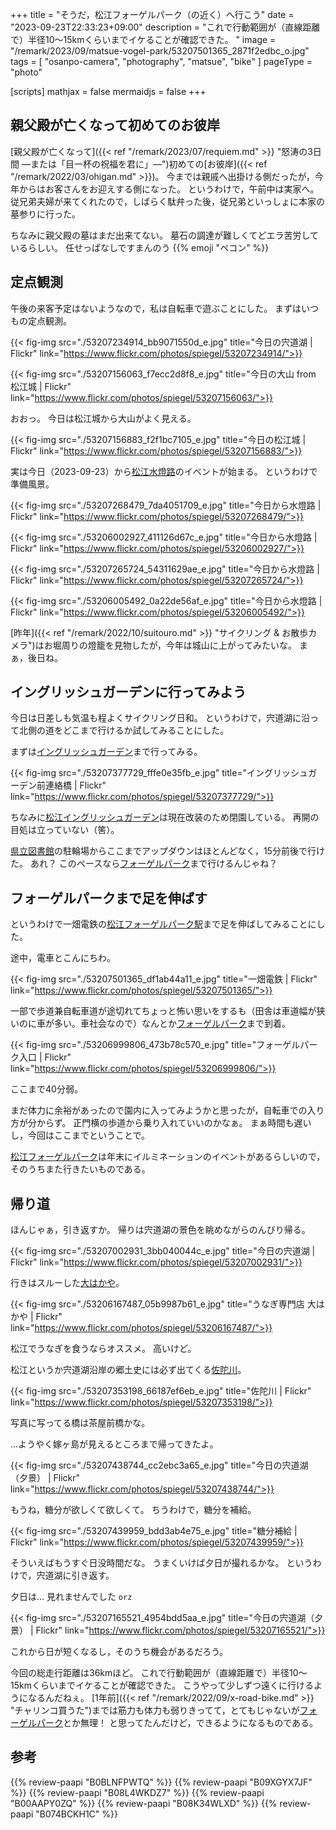 +++
title = "そうだ，松江フォーゲルパーク（の近く）へ行こう"
date =  "2023-09-23T22:33:23+09:00"
description = "これで行動範囲が（直線距離で）半径10〜15kmくらいまでイケることが確認できた。 "
image = "/remark/2023/09/matsue-vogel-park/53207501365_2871f2edbc_o.jpg"
tags = [ "osanpo-camera", "photography", "matsue", "bike" ]
pageType = "photo"

[scripts]
  mathjax = false
  mermaidjs = false
+++

## 親父殿が亡くなって初めてのお彼岸

[親父殿が亡くなって]({{< ref "/remark/2023/07/requiem.md" >}} "怒涛の3日間 —または「目一杯の祝福を君に」—")初めての[お彼岸]({{< ref "/remark/2022/03/ohigan.md" >}})。
今までは親戚へ出掛ける側だったが，今年からはお客さんをお迎えする側になった。
というわけで，午前中は実家へ。
従兄弟夫婦が来てくれたので，しばらく駄弁った後，従兄弟といっしょに本家の墓参りに行った。

ちなみに親父殿の墓はまだ出来てない。
墓石の調達が難しくてどエラ苦労しているらしい。
任せっぱなしですまんのう {{% emoji "ペコン" %}}

## 定点観測

午後の来客予定はないようなので，私は自転車で遊ぶことにした。
まずはいつもの定点観測。

{{< fig-img src="./53207234914_bb9071550d_e.jpg" title="今日の宍道湖 | Flickr" link="https://www.flickr.com/photos/spiegel/53207234914/">}}

{{< fig-img src="./53207156063_f7ecc2d8f8_e.jpg" title="今日の大山 from 松江城 | Flickr" link="https://www.flickr.com/photos/spiegel/53207156063/">}}

おおっ。
今日は松江城から大山がよく見える。

{{< fig-img src="./53207156883_f2f1bc7105_e.jpg" title="今日の松江城 | Flickr" link="https://www.flickr.com/photos/spiegel/53207156883/">}}

実は今日（2023-09-23）から[松江水燈路](https://www.suitouro.jp/ "【公式サイト】松江水燈路 2023|9.23-10.15の(土,日,祝) 開催")のイベントが始まる。
というわけで準備風景。

{{< fig-img src="./53207268479_7da4051709_e.jpg" title="今日から水燈路 | Flickr" link="https://www.flickr.com/photos/spiegel/53207268479/">}}

{{< fig-img src="./53206002927_411126d67c_e.jpg" title="今日から水燈路 | Flickr" link="https://www.flickr.com/photos/spiegel/53206002927/">}}

{{< fig-img src="./53207265724_54311629ae_e.jpg" title="今日から水燈路 | Flickr" link="https://www.flickr.com/photos/spiegel/53207265724/">}}

{{< fig-img src="./53206005492_0a22de56af_e.jpg" title="今日から水燈路 | Flickr" link="https://www.flickr.com/photos/spiegel/53206005492/">}}

[昨年]({{< ref "/remark/2022/10/suitouro.md" >}} "サイクリング & お散歩カメラ")はお堀周りの燈籠を見物したが，今年は城山に上がってみたいな。
まぁ，後日ね。

## イングリッシュガーデンに行ってみよう

今日は日差しも気温も程よくサイクリング日和。
というわけで，宍道湖に沿って北側の道をどこまで行けるか試してみることにした。

まずは[イングリッシュガーデン][松江イングリッシュガーデン]まで行ってみる。

{{< fig-img src="./53207377729_fffe0e35fb_e.jpg" title="イングリッシュガーデン前連絡橋 | Flickr" link="https://www.flickr.com/photos/spiegel/53207377729/">}}

ちなみに[松江イングリッシュガーデン]は現在改装のため閉園している。
再開の目処は立っていない（筈）。

[県立図書館][島根県立図書館]の駐輪場からここまでアップダウンはほとんどなく，15分前後で行けた。
あれ？ このペースなら[フォーゲルパーク][松江フォーゲルパーク]まで行けるんじゃね？

## フォーゲルパークまで足を伸ばす

というわけで一畑電鉄の[松江フォーゲルパーク駅](https://maps.app.goo.gl/oQrPpCEnUVQkWYgZ9)まで足を伸ばしてみることにした。

途中，電車とこんにちわ。

{{< fig-img src="./53207501365_df1ab44a11_e.jpg" title="一畑電鉄 | Flickr" link="https://www.flickr.com/photos/spiegel/53207501365/">}}

一部で歩道兼自転車道が途切れてちょっと怖い思いをするも（田舎は車道幅が狭いのに車が多い。車社会なので）なんとか[フォーゲルパーク][松江フォーゲルパーク]まで到着。

{{< fig-img src="./53206999806_473b78c570_e.jpg" title="フォーゲルパーク入口 | Flickr" link="https://www.flickr.com/photos/spiegel/53206999806/">}}

ここまで40分弱。

まだ体力に余裕があったので園内に入ってみようかと思ったが，自転車での入り方が分からず。
正門横の歩道から乗り入れていいのかなぁ。
まぁ時間も遅いし，今回はここまでということで。

[松江フォーゲルパーク]は年末にイルミネーションのイベントがあるらしいので，そのうちまた行きたいものである。

## 帰り道

ほんじゃぁ，引き返すか。
帰りは宍道湖の景色を眺めながらのんびり帰る。

{{< fig-img src="./53207002931_3bb040044c_e.jpg" title="今日の宍道湖 | Flickr" link="https://www.flickr.com/photos/spiegel/53207002931/">}}

行きはスルーした[大はかや](https://maps.app.goo.gl/yYHFu7KrFDqfZYNB8)。

{{< fig-img src="./53206167487_05b9987b61_e.jpg" title="うなぎ専門店 大はかや | Flickr" link="https://www.flickr.com/photos/spiegel/53206167487/">}}

松江でうなぎを食うならオススメ。
高いけど。

松江というか宍道湖沿岸の郷土史には必ず出てくる[佐陀川](https://maps.app.goo.gl/hN72gFtmqfMixUAw6)。

{{< fig-img src="./53207353198_66187ef6eb_e.jpg" title="佐陀川 | Flickr" link="https://www.flickr.com/photos/spiegel/53207353198/">}}

写真に写ってる橋は茶屋前橋かな。

...ようやく嫁ヶ島が見えるところまで帰ってきたよ。

{{< fig-img src="./53207438744_cc2ebc3a65_e.jpg" title="今日の宍道湖（夕景） | Flickr" link="https://www.flickr.com/photos/spiegel/53207438744/">}}

もうね，糖分が欲しくて欲しくて。
ちうわけで，糖分を補給。

{{< fig-img src="./53207439959_bdd3ab4e75_e.jpg" title="糖分補給 | Flickr" link="https://www.flickr.com/photos/spiegel/53207439959/">}}

そういえばもうすぐ日没時間だな。
うまくいけば夕日が撮れるかな。
というわけで，宍道湖に引き返す。

夕日は... 見れませんでした `orz`

{{< fig-img src="./53207165521_4954bdd5aa_e.jpg" title="今日の宍道湖（夕景） | Flickr" link="https://www.flickr.com/photos/spiegel/53207165521/">}}

これから日が短くなるし，そのうち機会があるだろう。

今回の総走行距離は36kmほど。
これで行動範囲が（直線距離で）半径10〜15kmくらいまでイケることが確認できた。
こうやって少しずつ遠くに行けるようになるんだねぇ。
[1年前]({{< ref "/remark/2022/09/x-road-bike.md" >}} "チャリンコ買うた")までは筋力も体力も弱りきってて，とてもじゃないが[フォーゲルパーク][松江フォーゲルパーク]とか無理！ と思ってたんだけど，できるようになるものである。

[島根県立図書館]: https://www.library.pref.shimane.lg.jp/ "島根県立図書館"
[松江イングリッシュガーデン]: https://matsue-tourist-station.com/matsueenglishgarden.html "松江イングリッシュガーデン | 松江観光ステーション"
[松江フォーゲルパーク]: https://www.ichibata.co.jp/vogelpark/ "【公式】湖畔に広がる花と鳥の楽園《松江フォーゲルパーク》Matsue Vogel Park"

## 参考

{{% review-paapi "B0BLNFPWTQ" %}} <!-- trimm ROLLIN サイクルコンピュータ -->
{{% review-paapi "B09XGYX7JF" %}} <!-- GARMIN vívosmart 5 -->
{{% review-paapi "B08L4WKDZ7" %}} <!-- PowerShot ZOOM -->
{{% review-paapi "B00AAPY0ZQ" %}} <!-- パンク修理剤 -->
{{% review-paapi "B08K34WLXD" %}} <!-- ステムバッグ（stem bag） -->
{{% review-paapi "B074BCKH1C" %}} <!-- らき☆すた（らきすた） -->
